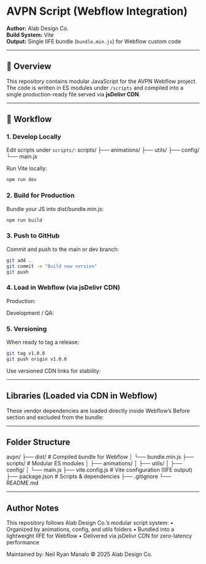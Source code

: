 # AVPN Script (Webflow Integration)

**Author:** Alab Design Co.  
**Build System:** Vite  
**Output:** Single IIFE bundle (`bundle.min.js`) for Webflow custom code  

---

## 🧠 Overview
This repository contains modular JavaScript for the AVPN Webflow project.  
The code is written in ES modules under `/scripts` and compiled into a single production-ready file served via **jsDelivr CDN**.

---

## 🚀 Workflow

### 1. Develop Locally
Edit scripts under `scripts/`:
scripts/
├── animations/
├── utils/
├── config/
└── main.js

Run Vite locally:
```bash
npm run dev
```

### 2. Build for Production
Bundle your JS into dist/bundle.min.js:
```bash
npm run build
```

### 3. Push to GitHub
Commit and push to the main or dev branch:
```bash
git add .
git commit -m "Build new version"
git push
```

### 4. Load in Webflow (via jsDelivr CDN)
Production:
<script src="https://cdn.jsdelivr.net/gh/alabdesignco/avpn/dist/bundle.min.js"></script>

Development / QA:
<script src="https://cdn.jsdelivr.net/gh/alabdesignco/avpn@dev/dist/bundle.min.js"></script>

### 5. Versioning
When ready to tag a release:
```bash
git tag v1.0.0
git push origin v1.0.0
```

Use versioned CDN links for stability:
<script src="https://cdn.jsdelivr.net/gh/alabdesignco/avpn@v1.0.0/dist/bundle.min.js"></script>

---

## Libraries (Loaded via CDN in Webflow)
These vendor dependencies are loaded directly inside Webflow’s Before  section and excluded from the bundle:
<script src="https://cdn.jsdelivr.net/npm/gsap@3.12.5/dist/gsap.min.js"></script>
<script src="https://cdn.jsdelivr.net/npm/gsap@3.12.5/dist/ScrollTrigger.min.js"></script>
<script src="https://cdn.jsdelivr.net/npm/gsap@3.12.5/dist/Observer.min.js"></script>
<script src="https://cdn.jsdelivr.net/npm/@studio-freight/lenis@1.0.33/dist/lenis.min.js"></script>
<script src="https://cdn.jsdelivr.net/npm/d3@7.8.5/dist/d3.min.js"></script>

---

## Folder Structure
avpn/
├── dist/                     # Compiled bundle for Webflow
│   └── bundle.min.js
├── scripts/                  # Modular ES modules
│   ├── animations/
│   ├── utils/
│   ├── config/
│   └── main.js
├── vite.config.js            # Vite configuration (IIFE output)
├── package.json              # Scripts & dependencies
├── .gitignore
└── README.md

---

## Author Notes
This repository follows Alab Design Co.’s modular script system:
	•	Organized by animations, config, and utils folders
	•	Bundled into a lightweight IIFE for Webflow
	•	Delivered via jsDelivr CDN for zero-latency performance

Maintained by: Neil Ryan Manalo
© 2025 Alab Design Co.